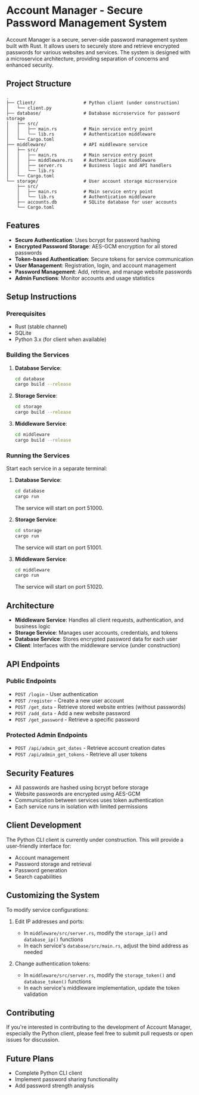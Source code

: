 # Account Manager - Secure Password Management System

Account Manager is a secure, server-side password management system built with Rust. It allows users to securely store and retrieve encrypted passwords for various websites and services. The system is designed with a microservice architecture, providing separation of concerns and enhanced security.

## Project Structure

```
.
├── Client/                  # Python client (under construction)
│   └── client.py
├── database/                # Database microservice for password storage
│   ├── src/
│   │   ├── main.rs          # Main service entry point
│   │   └── lib.rs           # Authentication middleware
│   └── Cargo.toml
├── middleware/              # API middleware service
│   ├── src/
│   │   ├── main.rs          # Main service entry point
│   │   ├── middleware.rs    # Authentication middleware
│   │   ├── server.rs        # Business logic and API handlers
│   │   └── lib.rs
│   └── Cargo.toml
└── storage/                 # User account storage microservice
    ├── src/
    │   ├── main.rs          # Main service entry point
    │   └── lib.rs           # Authentication middleware
    ├── accounts.db          # SQLite database for user accounts
    └── Cargo.toml
```

## Features

- **Secure Authentication**: Uses bcrypt for password hashing
- **Encrypted Password Storage**: AES-GCM encryption for all stored passwords
- **Token-based Authentication**: Secure tokens for service communication
- **User Management**: Registration, login, and account management
- **Password Management**: Add, retrieve, and manage website passwords
- **Admin Functions**: Monitor accounts and usage statistics

## Setup Instructions

### Prerequisites

- Rust (stable channel)
- SQLite
- Python 3.x (for client when available)

### Building the Services

1. **Database Service**:
   ```bash
   cd database
   cargo build --release
   ```

2. **Storage Service**:
   ```bash
   cd storage
   cargo build --release
   ```

3. **Middleware Service**:
   ```bash
   cd middleware
   cargo build --release
   ```

### Running the Services

Start each service in a separate terminal:

1. **Database Service**:
   ```bash
   cd database
   cargo run
   ```
   The service will start on port 51000.

2. **Storage Service**:
   ```bash
   cd storage
   cargo run
   ```
   The service will start on port 51001.

3. **Middleware Service**:
   ```bash
   cd middleware
   cargo run
   ```
   The service will start on port 51020.

## Architecture

- **Middleware Service**: Handles all client requests, authentication, and business logic
- **Storage Service**: Manages user accounts, credentials, and tokens
- **Database Service**: Stores encrypted password data for each user
- **Client**: Interfaces with the middleware service (under construction)

## API Endpoints

### Public Endpoints

- `POST /login` - User authentication
- `POST /register` - Create a new user account
- `POST /get_data` - Retrieve stored website entries (without passwords)
- `POST /add_data` - Add a new website password
- `POST /get_password` - Retrieve a specific password

### Protected Admin Endpoints

- `POST /api/admin_get_dates` - Retrieve account creation dates
- `POST /api/admin_get_tokens` - Retrieve all user tokens

## Security Features

- All passwords are hashed using bcrypt before storage
- Website passwords are encrypted using AES-GCM
- Communication between services uses token authentication
- Each service runs in isolation with limited permissions

## Client Development

The Python CLI client is currently under construction. This will provide a user-friendly interface for:
- Account management
- Password storage and retrieval
- Password generation
- Search capabilities

## Customizing the System

To modify service configurations:

1. Edit IP addresses and ports:
   - In `middleware/src/server.rs`, modify the `storage_ip()` and `database_ip()` functions
   - In each service's `database/src/main.rs`, adjust the bind address as needed

2. Change authentication tokens:
   - In `middleware/src/server.rs`, modify the `storage_token()` and `database_token()` functions
   - In each service's middleware implementation, update the token validation

## Contributing

If you're interested in contributing to the development of Account Manager, especially the Python client, please feel free to submit pull requests or open issues for discussion.

## Future Plans

- Complete Python CLI client
- Implement password sharing functionality
- Add password strength analysis